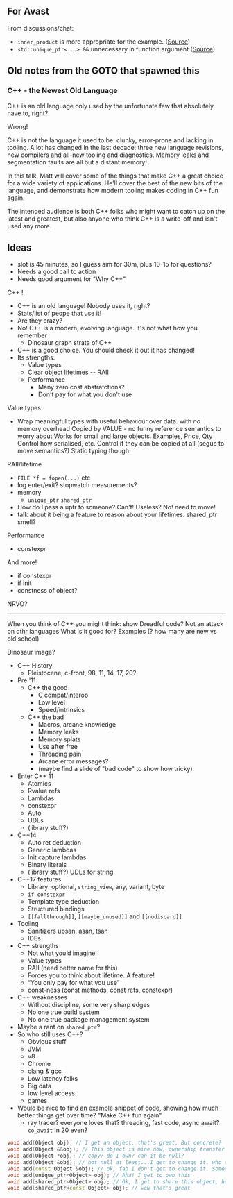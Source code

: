 For Avast
---------

From discussions/chat:
* `inner_product` is more appropriate for the example. ([Source](https://www.reddit.com/r/cpp/comments/8r1bnb/goto_2018_c_the_newest_old_language_matt_godbolt/e0o22os/))
* `std::unique_ptr<...> &&` unnecessary in function argument ([Source](https://www.reddit.com/r/programming/comments/8r1bs1/goto_2018_c_the_newest_old_language_matt_godbolt/e0oujaf/)) 


Old notes from the GOTO that spawned this
---------

### C++ - the Newest Old Language

C++ is an old language only used by the unfortunate few that absolutely have to, right?

Wrong!

C++ is not the language it used to be: clunky, error-prone and lacking in tooling. A lot has changed in the last decade: three new language revisions, new compilers and all-new tooling and diagnostics. Memory leaks and segmentation faults are all but a distant memory!

In this talk, Matt will cover some of the things that make C++ a great choice for a wide variety of applications. He'll cover the best of the new bits of the language, and demonstrate how modern tooling makes coding in C++ fun again.

The intended audience is both C++ folks who might want to catch up on the latest and greatest, but also anyone who think C++ is a write-off and isn't used any more.

Ideas
-----

* slot is 45 minutes, so I guess aim for 30m, plus 10-15 for questions?
* Needs a good call to action
* Needs good argument for "Why C++"



C++ !

* C++ is an old language!
  Nobody uses it, right?
* Stats/list of peope that use it!
* Are they crazy?
* No! C++ is a modern, evolving language. It's not what how you remember
  * Dinosaur graph strata of C++
* C++ is a good choice. You should check it out it has changed!
* Its strengths:
  * Value types
  * Clear object lifetimes -- RAII
  * Performance
    * Many zero cost abstratctions?
    * Don't pay for what you don't use

Value types
* Wrap meaningful types with useful behaviour over data. with *no* memory overhead
  Copied by VALUE - no funny reference semantics to worry about
  Works for small and large objects.
  Examples, Price, Qty
  Control how serialised, etc. Control if they can be copied at all (segue to move semantics?)
  Static typing though.

RAII/lifetime
* `FILE *f = fopen(...)` etc
* log enter/exit? stopwatch measurements?
* memory
  * `unique_ptr` `shared_ptr`
* How do I pass a uptr to someone? Can't! Useless? No! need to move!
* talk about it being a feature to reason about your lifetimes. shared`_`ptr smell?

Performance
* constexpr

And more!
* if constexpr
* if init
* constness of object?


NRVO?

------------------
When you think of C++ you might think:
show Dreadful code?
Not an attack on othr languages
What is it good for?
Examples (? how many are new vs old school)


Dinosaur image?
* C++ History
  * Pleistocene, c-front, 98, 11, 14, 17, 20?
* Pre '11
  * C++ the good
    * C compat/interop
    * Low level
    * Speed/intrinsics
  * C++ the bad
    * Macros, arcane knowledge
    * Memory leaks
    * Memory splats
    * Use after free
    * Threading pain
    * Arcane error messages?
    * (maybe find a slide of "bad code" to show how tricky)
* Enter C++ 11
  * Atomics
  * Rvalue refs
  * Lambdas
  * constexpr
  * Auto
  * UDLs
  * (library stuff?)
* C++14
  * Auto ret deduction
  * Generic lambdas
  * Init capture lambdas
  * Binary literals
  * (library stuff?) UDLs for string
* C++17 features
  * Library: optional, `string_view`, any, variant, byte
  * `if constexpr`
  * Template type deduction
  * Structured bindings
  * `[[fallthrough]]`, `[[maybe_unused]]` and `[[nodiscard]]`
* Tooling
  * Sanitizers ubsan, asan, tsan
  * IDEs
* C++ strengths
  * Not what you’d imagine!
  * Value types
  * RAII (need better name for this)
  * Forces you to think about lifetime. A feature!
  * “You only pay for what you use”
  * const-ness (const methods, const refs, constexpr)
* C++ weaknesses
  * Without discipline, some very sharp edges
  * No one true build system
  * No one true package management system
* Maybe a rant on `shared_ptr`?
* So who still uses C++?
  * Obvious stuff
  * JVM
  * v8
  * Chrome
  * clang & gcc
  * Low latency folks
  * Big data
  * low level access
  * games
* Would be nice to find an example snippet of code, showing how much better things get over time? "Make C++ fun again"
  * ray tracer? everyone loves that? threading, fast code, async await? `co_await` in 20 even?

```cpp
void add(Object obj); // I get an object, that's great. But concrete?
void add(Object &&obj); // This object is mine now, ownership transfer
void add(Object *obj); // copy? do I own? can it be null?
void add(Object &obj); // not null at least...I get to change it. who else has this?
void add(const Object &obj); // ok, fab I don't get to change it. Someone else might though...
void add(unique_ptr<Object> obj); // Aha! I get to own this
void add(shared_ptr<Object> obj); // Ok, I get to share this object, hope nobody changes it
void add(shared_ptr<const Object> obj); // wow that's great
```
